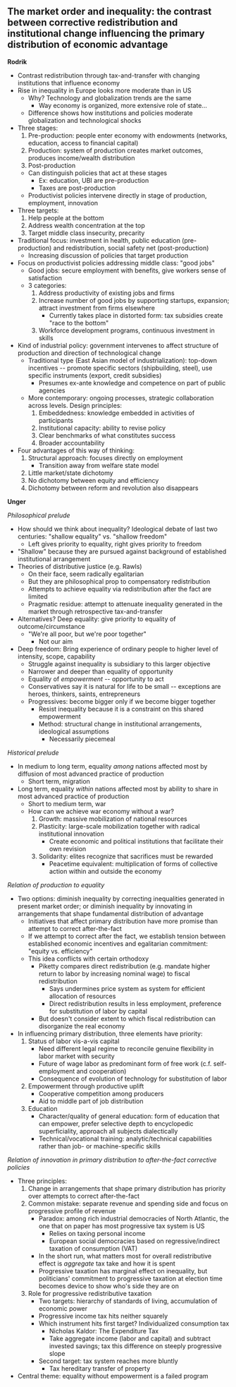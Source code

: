 ## The market order and inequality: the contrast between corrective redistribution and institutional change influencing the primary distribution of economic advantage

**Rodrik**

* Contrast redistribution through tax-and-transfer with changing institutions that influence economy
* Rise in inequality in Europe looks more moderate than in US
	* Why? Technology and globalization trends are the same
		* Way economy is organized, more extensive role of state…
	* Difference shows how institutions and policies moderate globalization and technological shocks
* Three stages:
	1. Pre-production: people enter economy with endowments (networks, education, access to financial capital)
	2. Production: system of production creates market outcomes, produces income/wealth distribution
	3. Post-production
	* Can distinguish policies that act at these stages
		* Ex: education, UBI are pre-production
		* Taxes are post-production
	* Productivist policies intervene directly in stage of production, employment, innovation
* Three targets:
	1. Help people at the bottom
	2. Address wealth concentration at the top
	3. Target middle class insecurity, precarity
* Traditional focus: investment in health, public education (pre-production) and redistribution, social safety net (post-production)
	* Increasing discussion of policies that target production
* Focus on productivist policies addressing middle class: "good jobs"
	* Good jobs: secure employment with benefits, give workers sense of satisfaction
	* 3 categories:
		1. Address productivity of existing jobs and firms
		2. Increase number of good jobs by supporting startups, expansion; attract investment from firms elsewhere
			* Currently takes place in distorted form: tax subsidies create "race to the bottom"
		3. Workforce development programs, continuous investment in skills
* Kind of industrial policy: government intervenes to affect structure of production and direction of technological change
	* Traditional type (East Asian model of industrialization): top-down incentives -- promote specific sectors (shipbuilding, steel), use specific instruments (export, credit subsidies)
		* Presumes ex-ante knowledge and competence on part of public agencies
	* More contemporary: ongoing processes, strategic collaboration across levels. Design principles:
		1. Embeddedness: knowledge embedded in activities of participants
		2. Institutional capacity: ability to revise policy
		3. Clear benchmarks of what constitutes success
		4. Broader accountability
* Four advantages of this way of thinking:
	1. Structural approach: focuses directly on employment
		* Transition away from welfare state model
	2. Little market/state dichotomy
	3. No dichotomy between equity and efficiency
	4. Dichotomy between reform and revolution also disappears

**Unger**

*Philosophical prelude*

* How should we think about inequality? Ideological debate of last two centuries: "shallow equality" vs. "shallow freedom"
	* Left gives priority to equality, right gives priority to freedom
* "Shallow" because they are pursued against background of established institutional arrangement
* Theories of distributive justice (e.g. Rawls)
	* On their face, seem radically egalitarian
	* But they are philosophical prop to compensatory redistribution
	* Attempts to achieve equality via redistribution after the fact are limited
	* Pragmatic residue: attempt to attenuate inequality generated in the market through retrospective tax-and-transfer
* Alternatives? Deep equality: give priority to equality of outcome/circumstance
	* "We're all poor, but we're poor together"
		* Not our aim
* Deep freedom: Bring experience of ordinary people to higher level of intensity, scope, capability
	* Struggle against inequality is subsidiary to this larger objective
	* Narrower and deeper than equality of opportunity
	* Equality of *empowerment* -- opportunity to act
	* Conservatives say it is natural for life to be small -- exceptions are heroes, thinkers, saints, entrepreneurs
	* Progressives: become bigger only if we become bigger together
		* Resist inequality because it is a constraint on this shared empowerment
		* Method: structural change in institutional arrangements, ideological assumptions
			* Necessarily piecemeal

*Historical prelude*

* In medium to long term, equality *among* nations affected most by diffusion of most advanced practice of production
	* Short term, migration
* Long term, equality *within* nations affected most by ability to share in most advanced practice of production
	* Short to medium term, war
	* How can we achieve war economy without a war?
		1. Growth: massive mobilization of national resources
		2. Plasticity: large-scale mobilization together with radical institutional innovation
			* Create economic and political institutions that facilitate their own revision
		3. Solidarity: elites recognize that sacrifices must be rewarded
			* Peacetime equivalent: multiplication of forms of collective action within and outside the economy

*Relation of production to equality*

* Two options: diminish inequality by correcting inequalities generated in present market order; or diminish inequality by innovating in arrangements that shape fundamental distribution of advantage
	* Initiatives that affect primary distribution have more promise than attempt to correct after-the-fact
	* If we attempt to correct after the fact, we establish tension between established economic incentives and egalitarian commitment: "equity vs. efficiency"
	* This idea conflicts with certain orthodoxy
		* Piketty compares direct redistribution (e.g. mandate higher return to labor by increasing nominal wage) to fiscal redistribution
			* Says undermines price system as system for efficient allocation of resources
			* Direct redistribution results in less employment, preference for substitution of labor by capital
		* But doesn't consider extent to which fiscal redistribution can disorganize the real economy
* In influencing primary distribution, three elements have priority:
	1. Status of labor vis-a-vis capital
		* Need different legal regime to reconcile genuine flexibility in labor market with security
		* Future of wage labor as predominant form of free work (c.f. self-employment and cooperation)
		* Consequence of evolution of technology for substitution of labor
	2. Empowerment through productive uplift
		* Cooperative competition among producers
		* Aid to middle part of job distribution
	3. Education
		* Character/quality of general education: form of education that can empower, prefer selective depth to encyclopedic superficiality, approach all subjects dialectically
		* Technical/vocational training: analytic/technical capabilities rather than job- or machine-specific skills

*Relation of innovation in primary distribution to after-the-fact corrective policies*

* Three principles:
	1. Change in arrangements that shape primary distribution has priority over attempts to correct after-the-fact
	2. Common mistake: separate revenue and spending side and focus on progressive profile of revenue
		* Paradox: among rich industrial democracies of North Atlantic, the one that on paper has most progressive tax system is US
			* Relies on taxing personal income
			* European social democracies based on regressive/indirect taxation of consumption (VAT)
		* In the short run, what matters most for overall redistributive effect is *aggregate* tax take and how it is spent
		* Progressive taxation has marginal effect on inequality, but politicians' commitment to progressive taxation at election time becomes device to show who's side they are on
	3. Role for progressive redistributive taxation
		* Two targets: hierarchy of standards of living, accumulation of economic power
		* Progressive income tax hits neither squarely
		* Which instrument hits first target? Individualized consumption tax
			* Nicholas Kaldor: The Expenditure Tax
			* Take aggregate income (labor and capital) and subtract invested savings; tax this difference on steeply progressive slope
		* Second target: tax system reaches more bluntly
			* Tax hereditary transfer of property
* Central theme: equality without empowerment is a failed program
